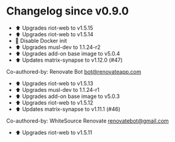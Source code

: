 # Changelog since v0.9.0
- :arrow_up: Upgrades riot-web to v1.5.15 
- :arrow_up: Upgrades riot-web to v1.5.14 
- :hammer: Disable Docker init 
- :arrow_up: Upgrades musl-dev to 1.1.24-r2 
- :arrow_up: Upgrades add-on base image to v5.0.4 
- :arrow_up: Updates matrix-synapse to v1.12.0 (#47)

Co-authored-by: Renovate Bot <bot@renovateapp.com> 
- :arrow_up: Upgrades riot-web to v1.5.13 
- :arrow_up: Upgrades musl-dev to 1.1.24-r1 
- :arrow_up: Upgrades add-on base image to v5.0.3 
- :arrow_up: Upgrades riot-web to v1.5.12 
- :arrow_up: Updates matrix-synapse to v1.11.1 (#46)

Co-authored-by: WhiteSource Renovate <renovatebot@gmail.com> 
- :arrow_up: Upgrades riot-web to v1.5.11 
